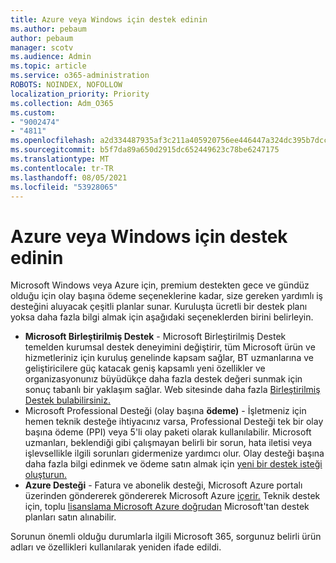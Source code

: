 ```yaml
---
title: Azure veya Windows için destek edinin
ms.author: pebaum
author: pebaum
manager: scotv
ms.audience: Admin
ms.topic: article
ms.service: o365-administration
ROBOTS: NOINDEX, NOFOLLOW
localization_priority: Priority
ms.collection: Adm_O365
ms.custom:
- "9002474"
- "4811"
ms.openlocfilehash: a2d334487935af3c211a405920756ee446447a324dc395b7dcca253675ca9088
ms.sourcegitcommit: b5f7da89a650d2915dc652449623c78be6247175
ms.translationtype: MT
ms.contentlocale: tr-TR
ms.lasthandoff: 08/05/2021
ms.locfileid: "53928065"
---
```

# <a name="get-support-for-windows-or-azure"></a>Azure veya Windows için destek edinin

Microsoft Windows veya Azure için, premium destekten gece ve gündüz olduğu için olay başına ödeme seçeneklerine kadar, size gereken yardımlı iş desteğini aluyacak çeşitli planlar sunar. Kuruluşta ücretli bir destek planı yoksa daha fazla bilgi almak için aşağıdaki seçeneklerden birini belirleyin.

- **Microsoft Birleştirilmiş Destek** - Microsoft Birleştirilmiş Destek temelden kurumsal destek deneyimini değiştirir, tüm Microsoft ürün ve hizmetleriniz için kuruluş genelinde kapsam sağlar, BT uzmanlarına ve geliştiricilere güç katacak geniş kapsamlı yeni özellikler ve organizasyonunız büyüdükçe daha fazla destek değeri sunmak için sonuç tabanlı bir yaklaşım sağlar. Web sitesinde daha fazla [Birleştirilmiş Destek bulabilirsiniz.](https://aka.ms/unified-support)
- Microsoft Professional Desteği (olay başına **ödeme)** - İşletmeniz için hemen teknik desteğe ihtiyacınız varsa, Professional Desteği tek bir olay başına ödeme (PPI) veya 5'li olay paketi olarak kullanılabilir. Microsoft uzmanları, beklendiği gibi çalışmayan belirli bir sorun, hata iletisi veya işlevsellikle ilgili sorunları gidermenize yardımcı olur. Olay desteği başına daha fazla bilgi edinmek ve ödeme satın almak için [yeni bir destek isteği oluşturun.](https://support.microsoft.com/supportforbusiness/productselection)
- **Azure Desteği** - Fatura ve abonelik desteği, Microsoft Azure portalı üzerinden göndererek göndererek Microsoft Azure [içerir.](https://portal.azure.com/) Teknik destek için, toplu [lisanslama Microsoft Azure doğrudan](https://azure.microsoft.com/support/plans/) Microsoft'tan destek planları satın alınabilir.

Sorunun önemli olduğu durumlarla ilgili Microsoft 365, sorgunuz belirli ürün adları ve özellikleri kullanılarak yeniden ifade edildi.
